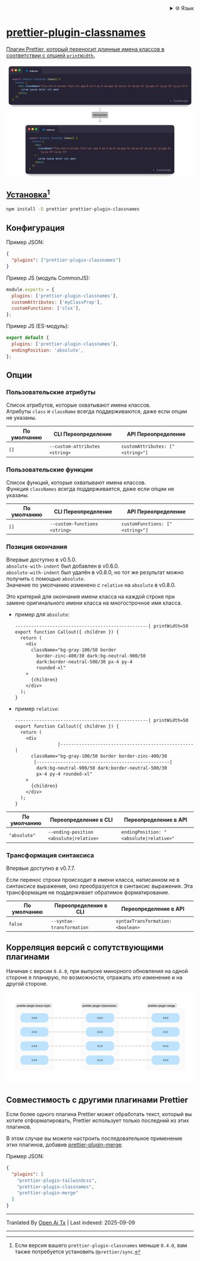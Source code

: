 
<div align="right">
  <details>
    <summary >🌐 Язык</summary>
    <div>
      <div align="center">
        <a href="https://openaitx.github.io/view.html?user=ony3000&project=prettier-plugin-classnames&lang=en">English</a>
        | <a href="https://openaitx.github.io/view.html?user=ony3000&project=prettier-plugin-classnames&lang=zh-CN">简体中文</a>
        | <a href="https://openaitx.github.io/view.html?user=ony3000&project=prettier-plugin-classnames&lang=zh-TW">繁體中文</a>
        | <a href="https://openaitx.github.io/view.html?user=ony3000&project=prettier-plugin-classnames&lang=ja">日本語</a>
        | <a href="https://openaitx.github.io/view.html?user=ony3000&project=prettier-plugin-classnames&lang=ko">한국어</a>
        | <a href="https://openaitx.github.io/view.html?user=ony3000&project=prettier-plugin-classnames&lang=hi">हिन्दी</a>
        | <a href="https://openaitx.github.io/view.html?user=ony3000&project=prettier-plugin-classnames&lang=th">ไทย</a>
        | <a href="https://openaitx.github.io/view.html?user=ony3000&project=prettier-plugin-classnames&lang=fr">Français</a>
        | <a href="https://openaitx.github.io/view.html?user=ony3000&project=prettier-plugin-classnames&lang=de">Deutsch</a>
        | <a href="https://openaitx.github.io/view.html?user=ony3000&project=prettier-plugin-classnames&lang=es">Español</a>
        | <a href="https://openaitx.github.io/view.html?user=ony3000&project=prettier-plugin-classnames&lang=it">Italiano</a>
        | <a href="https://openaitx.github.io/view.html?user=ony3000&project=prettier-plugin-classnames&lang=ru">Русский</a>
        | <a href="https://openaitx.github.io/view.html?user=ony3000&project=prettier-plugin-classnames&lang=pt">Português</a>
        | <a href="https://openaitx.github.io/view.html?user=ony3000&project=prettier-plugin-classnames&lang=nl">Nederlands</a>
        | <a href="https://openaitx.github.io/view.html?user=ony3000&project=prettier-plugin-classnames&lang=pl">Polski</a>
        | <a href="https://openaitx.github.io/view.html?user=ony3000&project=prettier-plugin-classnames&lang=ar">العربية</a>
        | <a href="https://openaitx.github.io/view.html?user=ony3000&project=prettier-plugin-classnames&lang=fa">فارسی</a>
        | <a href="https://openaitx.github.io/view.html?user=ony3000&project=prettier-plugin-classnames&lang=tr">Türkçe</a>
        | <a href="https://openaitx.github.io/view.html?user=ony3000&project=prettier-plugin-classnames&lang=vi">Tiếng Việt</a>
        | <a href="https://openaitx.github.io/view.html?user=ony3000&project=prettier-plugin-classnames&lang=id">Bahasa Indonesia</a>
        | <a href="https://openaitx.github.io/view.html?user=ony3000&project=prettier-plugin-classnames&lang=as">অসমীয়া</
      </div>
    </div>
  </details>
</div>

# prettier-plugin-classnames

Плагин Prettier, который переносит длинные имена классов в соответствии с опцией `printWidth`.

![Пример использования этого плагина.](https://raw.githubusercontent.com/ony3000/prettier-plugin-classnames/master/.github/banner.png)

## Установка[^1]

```sh
npm install -D prettier prettier-plugin-classnames
```

[^1]: Если версия вашего `prettier-plugin-classnames` меньше `0.4.0`, вам также потребуется установить `@prettier/sync`.

## Конфигурация

Пример JSON:

```json
{
  "plugins": ["prettier-plugin-classnames"]
}
```

Пример JS (модуль CommonJS):

```javascript
module.exports = {
  plugins: ['prettier-plugin-classnames'],
  customAttributes: ['myClassProp'],
  customFunctions: ['clsx'],
};
```

Пример JS (ES-модуль):

```javascript
export default {
  plugins: ['prettier-plugin-classnames'],
  endingPosition: 'absolute',
};
```

## Опции

### Пользовательские атрибуты

Список атрибутов, которые охватывают имена классов.<br>
Атрибуты `class` и `className` всегда поддерживаются, даже если опции не указаны.

<!-- prettier-ignore -->
По умолчанию | CLI&nbsp;Переопределение | API&nbsp;Переопределение
--- | --- | ---
`[]` | `--custom-attributes <string>` | `customAttributes: ["<string>"]`

### Пользовательские функции

Список функций, которые охватывают имена классов.<br>
Функция `classNames` всегда поддерживается, даже если опции не указаны.

<!-- prettier-ignore -->
По умолчанию | CLI&nbsp;Переопределение | API&nbsp;Переопределение
--- | --- | ---
`[]` | `--custom-functions <string>` | `customFunctions: ["<string>"]`

### Позиция окончания

Впервые доступно в v0.5.0.<br>
`absolute-with-indent` был добавлен в v0.6.0.<br>
`absolute-with-indent` был удалён в v0.8.0, но тот же результат можно получить с помощью `absolute`.<br>
Значение по умолчанию изменено с `relative` на `absolute` в v0.8.0.

Это критерий для окончания имени класса на каждой строке при замене оригинального имени класса на многострочное имя класса.

- пример для `absolute`:

  ```
  --------------------------------------------------| printWidth=50
  export function Callout({ children }) {
    return (
      <div
        className="bg-gray-100/50 border
          border-zinc-400/30 dark:bg-neutral-900/50
          dark:border-neutral-500/30 px-4 py-4
          rounded-xl"
      >
        {children}
      </div>
    );
  }
  ```

- пример `relative`:

  ```
  --------------------------------------------------| printWidth=50
  export function Callout({ children }) {
    return (
      <div
                  |--------------------------------------------------|
        className="bg-gray-100/50 border border-zinc-400/30
         |--------------------------------------------------|
          dark:bg-neutral-900/50 dark:border-neutral-500/30
          px-4 py-4 rounded-xl"
      >
        {children}
      </div>
    );
  }
  ```

<!-- prettier-ignore -->
По умолчанию | Переопределение в CLI&nbsp; | Переопределение в API&nbsp;
--- | --- | ---
`"absolute"` | `--ending-position <absolute\|relative>` | `endingPosition: "<absolute\|relative>"`

### Трансформация синтаксиса

Впервые доступно в v0.7.7.

Если перенос строки происходит в имени класса, написанном не в синтаксисе выражения, оно преобразуется в синтаксис выражения. Эта трансформация не поддерживает обратимое форматирование.

<!-- prettier-ignore -->
По умолчанию | Переопределение в CLI&nbsp; | Переопределение в API&nbsp;
--- | --- | ---
`false` | `--syntax-transformation` | `syntaxTransformation: <boolean>`

## Корреляция версий с сопутствующими плагинами

Начиная с версии `0.6.0`, при выпуске минорного обновления на одной стороне я планирую, по возможности, отражать это изменение и на другой стороне.

![Корреляция версий.](https://raw.githubusercontent.com/ony3000/prettier-plugin-classnames/master/.github/correlation.png)

## Совместимость с другими плагинами Prettier

Если более одного плагина Prettier может обработать текст, который вы хотите отформатировать, Prettier использует только последний из этих плагинов.

В этом случае вы можете настроить последовательное применение этих плагинов, добавив [prettier-plugin-merge](https://github.com/ony3000/prettier-plugin-merge).

Пример JSON:

<!-- prettier-ignore -->
```json
{
  "plugins": [
    "prettier-plugin-tailwindcss",
    "prettier-plugin-classnames",
    "prettier-plugin-merge"
  ]
}
```



---


Tranlated By [Open Ai Tx](https://github.com/OpenAiTx/OpenAiTx) | Last indexed: 2025-09-09


---